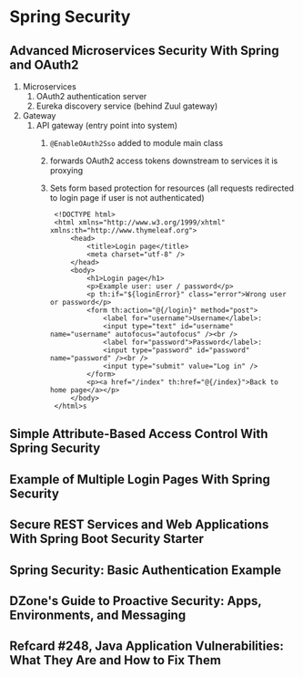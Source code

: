 # Spring Security #
## Advanced Microservices Security With Spring and OAuth2 ##
1. Microservices
	1. OAuth2 authentication server
	2. Eureka discovery service (behind Zuul gateway)
2. Gateway
	1. API gateway (entry point into system)
		1. `@EnableOAuth2Sso` added to module main class
		2. forwards OAuth2 access tokens downstream to services it is proxying
		3. Sets form based protection for resources (all requests redirected to login page if user is not authenticated)

				<!DOCTYPE html>
				<html xmlns="http://www.w3.org/1999/xhtml" xmlns:th="http://www.thymeleaf.org">
					<head>
						<title>Login page</title>
						<meta charset="utf-8" />
					</head>
					<body>
						<h1>Login page</h1>
						<p>Example user: user / password</p>
						<p th:if="${loginError}" class="error">Wrong user or password</p>
						<form th:action="@{/login}" method="post">
							<label for="username">Username</label>:
							<input type="text" id="username" name="username" autofocus="autofocus" /><br />
							<label for="password">Password</label>:
							<input type="password" id="password" name="password" /><br />
							<input type="submit" value="Log in" />
						</form>
						<p><a href="/index" th:href="@{/index}">Back to home page</a></p>
					</body>
				</html>s

## Simple Attribute-Based Access Control With Spring Security ##
## Example of Multiple Login Pages With Spring Security ##
## Secure REST Services and Web Applications With Spring Boot Security Starter ##
## Spring Security: Basic Authentication Example ##
## DZone's Guide to Proactive Security: Apps, Environments, and Messaging ##
## Refcard #248, Java Application Vulnerabilities: What They Are and How to Fix Them ##

